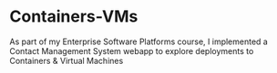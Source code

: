 # Containers-VMs
As part of my Enterprise Software Platforms course, I implemented a Contact Management System webapp to explore deployments to Containers &amp; Virtual Machines
